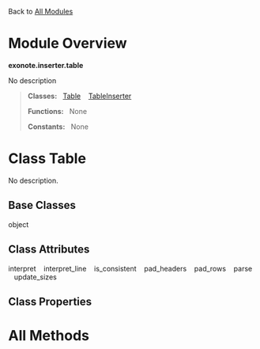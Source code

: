 Back to [All Modules](https://github.com/pyrustic/blob/master/docs/modules/README.md#readme)

# Module Overview

**exonote.inserter.table**
 
No description

> **Classes:** &nbsp; [Table](https://github.com/pyrustic/blob/master/docs/modules/content/exonote.inserter.table/content/classes/Table.md#class-table) &nbsp;&nbsp; [TableInserter](https://github.com/pyrustic/blob/master/docs/modules/content/exonote.inserter.table/content/classes/TableInserter.md#class-tableinserter)
>
> **Functions:** &nbsp; None
>
> **Constants:** &nbsp; None

# Class Table
No description.

## Base Classes
object

## Class Attributes
interpret &nbsp;&nbsp; interpret\_line &nbsp;&nbsp; is\_consistent &nbsp;&nbsp; pad\_headers &nbsp;&nbsp; pad\_rows &nbsp;&nbsp; parse &nbsp;&nbsp; update\_sizes

## Class Properties


# All Methods




